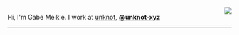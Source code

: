 <img align="right" src="https://avatars.githubusercontent.com/u/125217962?s=96&v=4" />

Hi, I'm Gabe Meikle. I work at [unknot](https://unknot.xyz/),
**[@unknot-xyz](https://github.com/orgs/unknot/)**

- - - -
